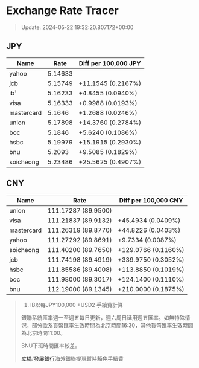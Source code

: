 # Exchange Rate Tracer

> Update: 2024-05-22 19:32:20.807172+00:00

## JPY

| Name       |    Rate | Diff per 100,000 JPY   |
|------------|---------|------------------------|
| yahoo      | 5.14633 |                        |
| jcb        | 5.15749 | +11.1545 (0.2167%)     |
| ib¹        | 5.16233 | +4.8455 (0.0940%)      |
| visa       | 5.16333 | +0.9988 (0.0193%)      |
| mastercard | 5.1646  | +1.2688 (0.0246%)      |
| union      | 5.17898 | +14.3760 (0.2784%)     |
| boc        | 5.1846  | +5.6240 (0.1086%)      |
| hsbc       | 5.19979 | +15.1915 (0.2930%)     |
| bnu        | 5.2093  | +9.5085 (0.1829%)      |
| soicheong  | 5.23486 | +25.5625 (0.4907%)     |

## CNY

| Name       | Rate                | Diff per 100,000 CNY   |
|------------|---------------------|------------------------|
| union      | 111.17287	(89.9500) |                        |
| visa       | 111.21837	(89.9132) | +45.4934 (0.0409%)     |
| mastercard | 111.26319	(89.8770) | +44.8226 (0.0403%)     |
| yahoo      | 111.27292	(89.8691) | +9.7334 (0.0087%)      |
| soicheong  | 111.40200	(89.7650) | +129.0766 (0.1160%)    |
| jcb        | 111.74198	(89.4919) | +339.9750 (0.3052%)    |
| hsbc       | 111.85586	(89.4008) | +113.8850 (0.1019%)    |
| boc        | 111.98000	(89.3017) | +124.1400 (0.1110%)    |
| bnu        | 112.19000	(89.1345) | +210.0000 (0.1875%)    |


> 1. IB以每JPY100,000 +USD2 手續費計算
>
> 銀聯系統匯率週一至週五每日更新，週六周日延用週五匯率。如無特殊情況，部分歐系貨幣匯率生效時間為北京時間16:30，其他貨幣匯率生效時間為北京時間11:00。
>
> BNU下班時間匯率較差。
>
> [立橋](https://www.wlbank.com.mo/uploads/ueditor/file/20181211/1544536513900230.pdf)/[發展銀行](https://www.mdb.com.mo/Service_Charges_20230728.pdf)海外銀聯提現暫時豁免手續費

